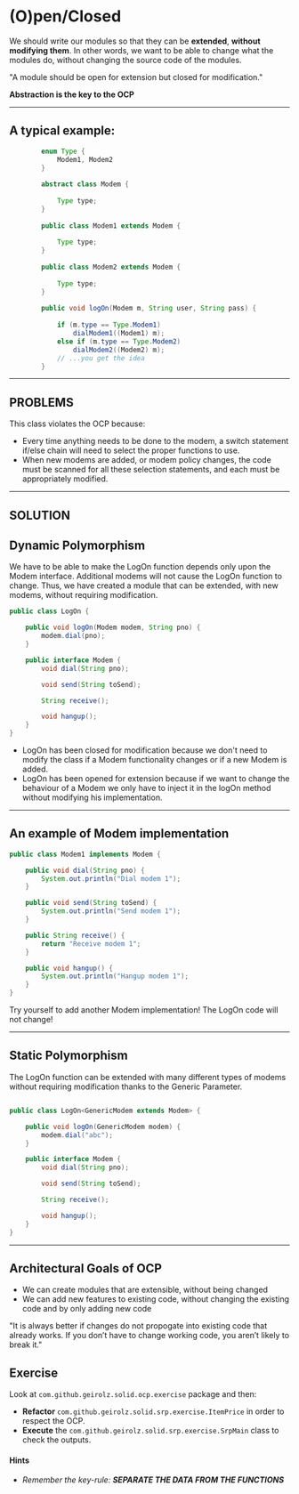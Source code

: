 # (O)pen/Closed

We should write our modules so that they can be **extended**, **without modifying them**. In other
words, we want to be able to change what the modules do, without changing the
source code of the modules.


<div class="notebox">
    "A module should be open for extension but closed for modification."
</div>

**Abstraction is the key to the OCP**

---

## A typical example:

```java
        enum Type {
            Modem1, Modem2
        }
    
        abstract class Modem {
    
            Type type;
        }
    
        public class Modem1 extends Modem {
    
            Type type;
        }
    
        public class Modem2 extends Modem {
    
            Type type;
        }
    
        public void logOn(Modem m, String user, String pass) {
    
            if (m.type == Type.Modem1)
                dialModem1((Modem1) m);
            else if (m.type == Type.Modem2)
                dialModem2((Modem2) m);
            // ...you get the idea
        }
```

---
## PROBLEMS

This class violates the OCP because:
* Every time anything needs to be done to the modem, a switch statement if/else chain will
  need to select the proper functions to use.
* When new modems are added, or modem policy changes, the code must be scanned for all these selection statements, and each
  must be appropriately modified.

---

## SOLUTION
## Dynamic Polymorphism

We have to be able to make the LogOn function depends only upon the Modem interface. Additional modems will not cause the LogOn function to change. Thus, we have created a module that can be extended, with new
modems, without requiring modification.

```java
public class LogOn {

    public void logOn(Modem modem, String pno) {
        modem.dial(pno);
    }

    public interface Modem {
        void dial(String pno);

        void send(String toSend);

        String receive();

        void hangup();
    }
}
```

* LogOn has been closed for modification because we don't need to modify the class if a Modem functionality changes or if a new Modem is added.
* LogOn has been opened for extension because if we want to change the behaviour of a Modem we only have to inject it in the logOn method without modifying his implementation.

---

## An example of Modem implementation

```java
public class Modem1 implements Modem {

    public void dial(String pno) {
        System.out.println("Dial modem 1");
    }

    public void send(String toSend) {
        System.out.println("Send modem 1");
    }

    public String receive() {
        return "Receive modem 1";
    }

    public void hangup() {
        System.out.println("Hangup modem 1");
    }
}
```

Try yourself to add another Modem implementation! The LogOn code will not change!

---

## Static Polymorphism 

The LogOn function can be extended with many different types of modems without requiring modification thanks to the Generic Parameter.


```java

public class LogOn<GenericModem extends Modem> {

    public void logOn(GenericModem modem) {
        modem.dial("abc");
    }

    public interface Modem {
        void dial(String pno);

        void send(String toSend);

        String receive();

        void hangup();
    }
}
```
---

## Architectural Goals of OCP

* We can create modules that are extensible, without being changed
* We can add new features to existing code, without changing the existing code and by only adding new code

<div class="notebox">
 "It is always better if changes do not propogate into existing code that already works. If you don’t have to
    change working code, you aren’t likely to break it."
</div>

## Exercise
Look at `com.github.geirolz.solid.ocp.exercise` package and then:
- **Refactor** `com.github.geirolz.solid.srp.exercise.ItemPrice` in order to respect the OCP.
- **Execute** the `com.github.geirolz.solid.srp.exercise.SrpMain` class to check the outputs.

#### Hints
- _Remember the key-rule: **SEPARATE THE DATA FROM THE FUNCTIONS**_